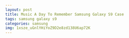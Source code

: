 ```yaml
---
layout: post
title: Music A Day To Remember Samsung Galaxy S9 Case
tags: samsung galaxy s9
categories: samsung
img: 1xsze_uGnlYHiYoZ9D2e8zd138U6ap72K
---
```

